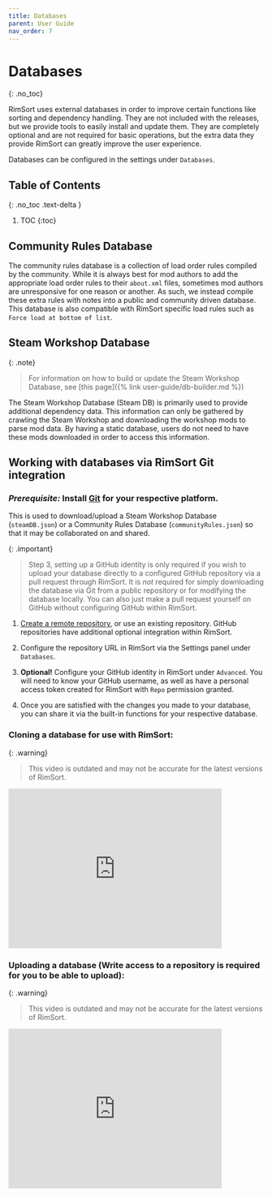 ```yaml
---
title: Databases
parent: User Guide
nav_order: 7
---
```


# Databases
{: .no_toc}

RimSort uses external databases in order to improve certain functions like sorting and dependency handling. They are not included with the releases, but we provide tools to easily install and update them. They are completely optional and are not required for basic operations, but the extra data they provide RimSort can greatly improve the user experience.

Databases can be configured in the settings under `Databases`.

## Table of Contents
{: .no_toc .text-delta }

1. TOC
{:toc}

## Community Rules Database

The community rules database is a collection of load order rules compiled by the community. While it is always best for mod authors to add the appropriate load order rules to their `about.xml` files, sometimes mod authors are unresponsive for one reason or another. As such, we instead compile these extra rules with notes into a public and community driven database. This database is also compatible with RimSort specific load rules such as `Force load at bottom of list`.

## Steam Workshop Database

{: .note}
> For information on how to build or update the Steam Workshop Database, see [this page]({% link user-guide/db-builder.md %})

The Steam Workshop Database (Steam DB) is primarily used to provide additional dependency data. This information can only be gathered by crawling the Steam Workshop and downloading the workshop mods to parse mod data. By having a static database, users do not need to have these mods downloaded in order to access this information.

## Working with databases via RimSort Git integration

### _**Prerequisite:**_ Install [Git](https://git-scm.com/book/en/v2/Getting-Started-Installing-Git) for your respective platform.

This is used to download/upload a Steam Workshop Database (`steamDB.json`) or a Community Rules Database (`communityRules.json`) so that it may be collaborated on and shared.

{: .important}
> Step 3, setting up a GitHub identity is only required if you wish to upload your database directly to a configured GitHub repository via a pull request through RimSort. It is *not* required for simply downloading the database via Git from a public repository or for modifying the database locally. You can also just make a pull request yourself on GitHub without configuring GitHub within RimSort.

1. [Create a remote repository](https://docs.github.com/en/get-started/quickstart/create-a-repo), or use an existing repository. GitHub repositories have additional optional integration within RimSort.

2. Configure the repository URL in RimSort via the Settings panel under `Databases`.

3. **Optional!** Configure your GitHub identity in RimSort under `Advanced`. You will need to know your GitHub username, as well as have a personal access token created for RimSort with `Repo` permission granted.

4. Once you are satisfied with the changes you made to your database, you can share it via the built-in functions for your respective database.

### Cloning a database for use with RimSort:

{: .warning}
> This video is outdated and may not be accurate for the latest versions of RimSort.

<iframe width="420" height="315" src="https://github.com/RimSort/RimSort/assets/2766946/2c236e00-d963-4831-93e7-3effb10c6b5e" frameborder="0" allowfullscreen="true" alt="Download Database Demo Video"></iframe>

### Uploading a database (Write access to a repository is required for you to be able to upload):

{: .warning}
> This video is outdated and may not be accurate for the latest versions of RimSort.

<iframe width="420" height="315" src="https://github.com/RimSort/RimSort/assets/2766946/60ced0ef-adba-436f-8fbc-e593a236e389" frameborder="0" allowfullscreen="true" alt="Upload Database Demo Video"></iframe>
